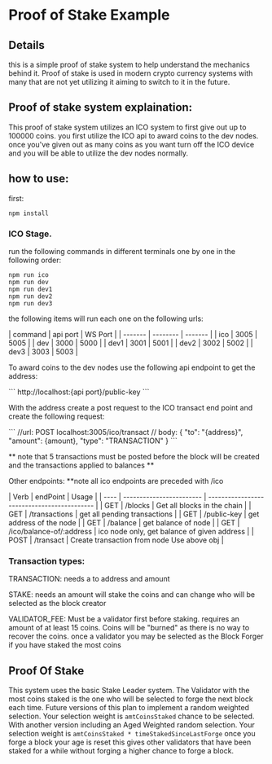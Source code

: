 # Proof of Stake Example

## Details

<p>this is a simple proof of stake system to help understand the mechanics behind it. Proof of stake is used in modern crypto currency systems with many that are not yet utilizing it aiming to switch to it in the future.</p>

## Proof of stake system explaination:

<p>This proof of stake system utilizes an ICO system to first give out up to 100000 coins. you first utilize the ICO api to award coins to the dev nodes. once you've given out as many coins as you want turn off the ICO device and you will be able to utilize the dev nodes normally.</p>

## how to use:

<p>first:</P>

```
npm install
```

### ICO Stage.

<p>run the following commands in different terminals one by one in the following order:</p>

```
npm run ico
npm run dev
npm run dev1
npm run dev2
npm run dev3
```

<p>the following items will run each one on the following urls:</p>
| command | api port | WS Port |
| ------- | -------- | ------- |
| ico     | 3005     | 5005    |
| dev     | 3000     | 5000    |
| dev1    | 3001     | 5001    |
| dev2    | 3002     | 5002    |
| dev3    | 3003     | 5003    |

<p>To award coins to the dev nodes use the following api endpoint to get the address:</p>
```
http://localhost:{api port}/public-key
```
<p>With the address create a post request to the ICO transact end point and create the following request:</p>
```
//url: 
POST localhost:3005/ico/transact
// body: 
{
    "to": "{address}",
    "amount": {amount},
    "type": "TRANSACTION"
}
```
<p>** note that 5 transactions must be posted before the block will be created and the transactions applied to balances **</p>

<p>Other endpoints: **note all ico endpoints are preceded with /ico</p>
| Verb | endPoint                 | Usage                                       |
| ---- | ------------------------ | ------------------------------------------- |
| GET  | /blocks                  | Get all blocks in the chain                 |
| GET  | /transactions            | get all pending transactions                |
| GET  | /public-key              | get address of the node                     |
| GET  | /balance                 | get balance of node                         |
| GET  | /ico/balance-of/:address | ico node only, get balance of given address |
| POST | /transact                | Create transaction from node Use above obj  |

### Transaction types:

<p>TRANSACTION: needs a to address and amount</p>
<p>STAKE: needs an amount will stake the coins and can change who will be selected as the block creator</p>
<p>VALIDATOR_FEE: Must be a validator first before staking. requires an amount of at least 15 coins. Coins will be "burned" as there is no way to recover the coins. once a validator you may be selected as the Block Forger if you have staked the most coins</p>

## Proof Of Stake

This system uses the basic Stake Leader system. The Validator with the most coins staked is the one who will be selected to forge the next block each time. Future versions of this plan to implement a random weighted selection. Your selection weight is `amtCoinsStaked` chance to be selected. With another version including an Aged Weighted random selection. Your selection weight is `amtCoinsStaked * timeStakedSinceLastForge` once you forge a block your age is reset this gives other validators that have been staked for a while without forging a higher chance to forge a block.
